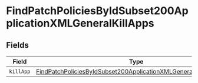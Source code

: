 # FindPatchPoliciesByIdSubset200ApplicationXMLGeneralKillApps


## Fields

| Field                                                                                                                                                               | Type                                                                                                                                                                | Required                                                                                                                                                            | Description                                                                                                                                                         |
| ------------------------------------------------------------------------------------------------------------------------------------------------------------------- | ------------------------------------------------------------------------------------------------------------------------------------------------------------------- | ------------------------------------------------------------------------------------------------------------------------------------------------------------------- | ------------------------------------------------------------------------------------------------------------------------------------------------------------------- |
| `killApp`                                                                                                                                                           | [FindPatchPoliciesByIdSubset200ApplicationXMLGeneralKillAppsKillApp](../../models/operations/findpatchpoliciesbyidsubset200applicationxmlgeneralkillappskillapp.md) | :heavy_minus_sign:                                                                                                                                                  | N/A                                                                                                                                                                 |